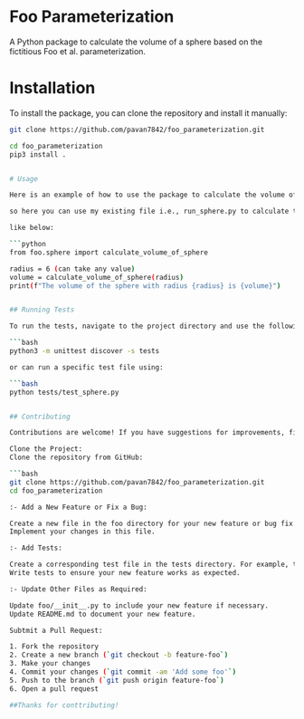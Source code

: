 # Foo Parameterization

A Python package to calculate the volume of a sphere based on the fictitious Foo et al. parameterization.


# Installation  

To install the package, you can clone the repository and install it manually:

```bash
git clone https://github.com/pavan7842/foo_parameterization.git

cd foo_parameterization
pip3 install .


# Usage

Here is an example of how to use the package to calculate the volume of a sphere:

so here you can use my existing file i.e., run_sphere.py to calculate the volume if not you can create a test file and run.

like below:

```python
from foo.sphere import calculate_volume_of_sphere

radius = 6 (can take any value)
volume = calculate_volume_of_sphere(radius)
print(f"The volume of the sphere with radius {radius} is {volume}")


## Running Tests

To run the tests, navigate to the project directory and use the following command:

```bash
python3 -m unittest discover -s tests

or can run a specific test file using:

```bash
python tests/test_sphere.py


## Contributing

Contributions are welcome! If you have suggestions for improvements, find any issues, or want to add new features, please follow these steps:

Clone the Project:
Clone the repository from GitHub:

```bash
git clone https://github.com/pavan7842/foo_parameterization.git
cd foo_parameterization

:- Add a New Feature or Fix a Bug:

Create a new file in the foo directory for your new feature or bug fix. For example, foo/new_feature.py.
Implement your changes in this file.

:- Add Tests:

Create a corresponding test file in the tests directory. For example, tests/test_new_feature.py.
Write tests to ensure your new feature works as expected.

:- Update Other Files as Required:

Update foo/__init__.py to include your new feature if necessary.
Update README.md to document your new feature.

Subtmit a Pull Request:

1. Fork the repository
2. Create a new branch (`git checkout -b feature-foo`)
3. Make your changes
4. Commit your changes (`git commit -am 'Add some foo'`)
5. Push to the branch (`git push origin feature-foo`)
6. Open a pull request

##Thanks for conttributing!
